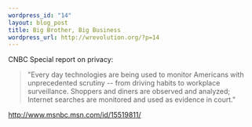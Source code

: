 ```yaml
--- 
wordpress_id: "14"
layout: blog_post
title: Big Brother, Big Business
wordpress_url: http://wrevolution.org/?p=14
---
```

CNBC Special report on privacy:
<blockquote>"Every day technologies are being used to monitor Americans with unprecedented scrutiny -- from driving habits to workplace surveillance. Shoppers and diners are observed and analyzed; Internet searches are monitored and used as evidence in court."</blockquote>
<a href="http://www.msnbc.msn.com/id/15519811/">http://www.msnbc.msn.com/id/15519811/</a>
